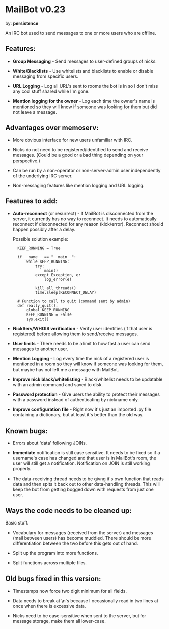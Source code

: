 # MailBot v0.23

by: **persistence**

An IRC bot used to send messages to one or more users who are offline. 


## Features:

* **Group Messaging** - Send messages to user-defined groups of nicks.

* **White/Blacklists** - Use whitelists and blacklists to enable or disable messaging from specific users.

* **URL Logging** - Log all URL's sent to rooms the bot is in so I don't miss any cool stuff shared while I'm gone.

* **Mention logging for the owner** - Log each time the owner's name is mentioned so they will know if someone was looking for them but did not leave a message.


## Advantages over memoserv:

* More obvious interface for new users unfamiliar with IRC.

* Nicks do not need to be registered/identified to send and receive messages. (Could be a good or a bad thing depending on your perspective.)

* Can be run by a non-operator or non-server-admin user independently of the underlying IRC server.

* Non-messaging features like mention logging and URL logging.


## Features to add:

* **Auto-reconnect** (or resurrect) - If MailBot is disconnected from the server, it currently has no way to reconnect. It needs to automatically reconnect if disconnected for any reason (kick/error). Reconnect should happen possibly after a delay.

    Possible solution example:

        KEEP_RUNNING = True
        
        if __name__ == "__main__":
            while KEEP_RUNNING:
                try:
                    main()
                except Exception, e:
                    log_error(e)

                kill_all_threads()        
                time.sleep(RECONNECT_DELAY)
                
        # Function to call to quit (command sent by admin)
        def really_quit():
            global KEEP_RUNNING
            KEEP_RUNNING = False
            sys.exit()

* **NickServ/WHOIS verification** - Verify user identities (if that user is registered) before allowing them to send/receive messages.

* **User limits** - There needs to be a limit to how fast a user can send messages to another user.

* **Mention Logging** - Log every time the nick of a registered user is mentioned in a room so they will know if someone was looking for them, but maybe has not left me a message with MailBot.

* **Improve nick black/whitelisting** - Black/whitelist needs to be updatable with an admin command and saved to disk.

* **Password protection** - Give users the ability to protect their messages with a password instead of authenticating by nickname only.

* **Improve configuration file** - Right now it's just an imported .py file containing a dictionary, but at least it's better than the old way.


## Known bugs:

* Errors about 'data' following JOINs. 

* **Immediate** notification is still case sensitive. It needs to be fixed so if a username's case has changed and that user is in MailBot's room, the user will still get a notification. Notification on JOIN is still working properly.

* The data-receiving thread needs to be givng it's own function that reads data and then spits it back out to other data-handling threads. This will keep the bot from getting bogged down with requests from just one user.


## Ways the code needs to be cleaned up:

Basic stuff.

* Vocabulary for messages (received from the server) and messages (mail between users) has become muddled. There should be more differentiation between the two before this gets out of hand.

* Split up the program into more functions.

* Split functions across multiple files.


## Old bugs fixed in this version:

* Timestamps now force two digit minimum for all fields.

* Data needs to break at \n's because I occasionally read in two lines at once when there is excessive data.

* Nicks need to be case-sensitive when sent to the server, but for message storage, make them all lower-case.